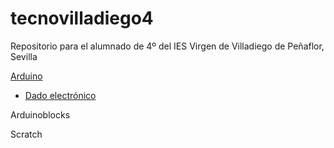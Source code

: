# tecnovilladiego4
Repositorio para el alumnado de 4º del IES Virgen de Villadiego de Peñaflor, Sevilla

[Arduino](Arduino/readme.md)

- [Dado electrónico](/Arduino/dado_electrónico.md)

Arduinoblocks

Scratch